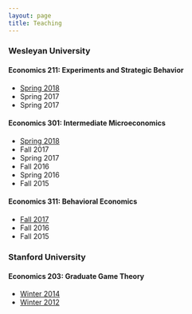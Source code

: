 ```yaml
---
layout: page
title: Teaching
---
```


### Wesleyan University

#### Economics 211: Experiments and Strategic Behavior

- [Spring 2018](../assets/zip/211-slides.zip)
- Spring 2017
- Spring 2017

#### Economics 301: Intermediate Microeconomics

- [Spring 2018](../assets/zip/301-slides.zip)
- Fall 2017
- Spring 2017
- Fall 2016
- Spring 2016
- Fall 2015

#### Economics 311: Behavioral Economics

- [Fall 2017](../assets/zip/311-slides.zip)
- Fall 2016
- Fall 2015

### Stanford University

#### Economics 203: Graduate Game Theory

- [Winter 2014](203/W14.html)
- [Winter 2012](203/W12.html)

